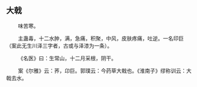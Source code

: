 ## 大戟
<p>&emsp;&emsp;
味苦寒。
</p>
<p>&emsp;&emsp;
主蛊毒，十二水肿，满，急痛，积聚，中风，皮肤疼痛，吐逆。一名印巨（案此无生川泽三字者，古或与泽漆为一条）。
</p>
<p>&emsp;&emsp;
《名医》曰：生常山，十二月采根，阴干。
</p>
<p>&emsp;&emsp;
案《尔雅》云：荞，卬巨。郭璞云：今药草大戟也。《淮南子》缪称训云：大戟去水。
</p>
